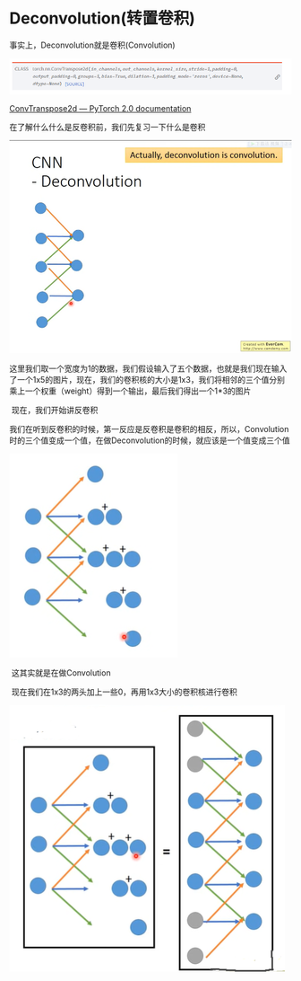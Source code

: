 # Deconvolution(转置卷积)

 事实上，Deconvolution就是卷积(Convolution)

![torch.nn.ConvTranspose2d](转置卷积/torch.nn.ConvTranspose2d.png)

[ConvTranspose2d — PyTorch 2.0 documentation](https://pytorch.org/docs/stable/generated/torch.nn.ConvTranspose2d.html#torch.nn.ConvTranspose2d)

在了解什么什么是反卷积前，我们先复习一下什么是卷积


![Convolution](转置卷积/Convolution.png)

​    这里我们取一个宽度为1的数据，我们假设输入了五个数据，也就是我们现在输入了一个1x5的图片，现在，我们的卷积核的大小是1x3，我们将相邻的三个值分别乘上一个权重（weight）得到一个输出，最后我们得出一个1*3的图片

​    现在，我们开始讲反卷积

​	我们在听到反卷积的时候，第一反应是反卷积是卷积的相反，所以，Convolution时的三个值变成一个值，在做Deconvolution的时候，就应该是一个值变成三个值

![1](转置卷积/1.png)

​	这其实就是在做Convolution

​	现在我们在1x3的两头加上一些0，再用1x3大小的卷积核进行卷积

![2](转置卷积/2.png)



   
